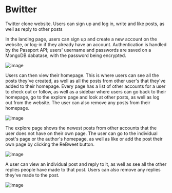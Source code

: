 
# Bwitter
Twitter clone website. Users can sign up and log in, write and like posts, as well as reply to other posts


In the landing page, users can sign up and create a new account on the website, or log-in if they already have an account.
Authentication is handled by the Passport API; users' username and passwords are saved on a MongoDB dabatase, with the password being encrypted.

![image](https://user-images.githubusercontent.com/36121052/183520171-f864a790-ca14-42a9-a53d-1eb38c533a21.png)


Users can then view their homepage. This is where users can see all the posts they've created, as well as all the posts from other user's that they've added to their homepage. Every page has a list of other accounts for a user to check out or follow, as well as a sidebar where users can go back to their homepage, go to the explore page and look at other posts, as well as log out from the website. The user can also remove any posts from their homepage.

![image](https://user-images.githubusercontent.com/36121052/183546158-24d7abda-1679-4b42-8035-50a9ca22516f.png)


The explore page shows the newest posts from other accounts that the user does not have on their own page. The user can go to the individual post's page or the author's homepage, as well as like or add the post their own page by clicking the ReBweet button.

![image](https://user-images.githubusercontent.com/36121052/183547830-c91ff277-c011-4082-b609-b69dc08e0ca4.png)


A user can view an individual post and reply to it, as well as see all the other replies people have made to that post. Users can also remove any replies they've made to the post.

![image](https://user-images.githubusercontent.com/36121052/183554591-16ca7ae7-9a82-46bf-8d22-5f5da372e265.png)
